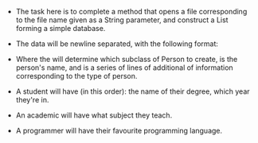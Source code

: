 -  The task here is to complete a method that opens a file corresponding to the file name given as a String parameter, and construct a List<Person> forming a simple database.

-  The data will be newline separated, with the following format:
    <type of person>
    <name>
    <additional data>

-  Where the <type of person> will determine which subclass of Person to create, <name> is the person's name, and <additional data> is a series of lines of additional of information corresponding to the type of person. 
-  A student will have (in this order): the name of their degree, which year they're in. 
-  An academic will have what subject they teach. 
-  A programmer will have their favourite programming language.